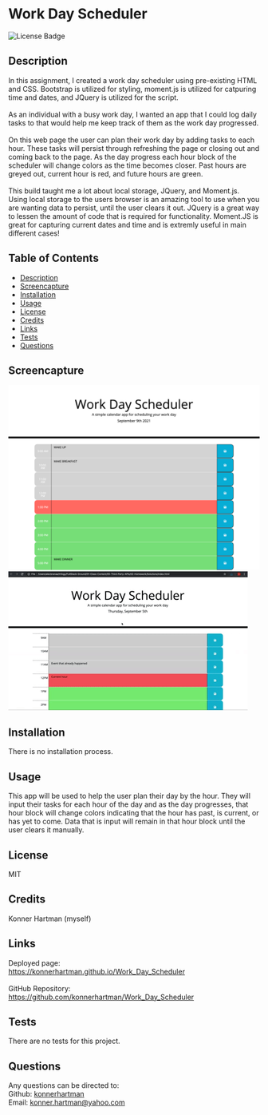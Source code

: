 # Work Day Scheduler
  ![License Badge](https://img.shields.io/badge/License-MIT-green.svg)
  
  ## Description
  In this assignment, I created a work day scheduler using pre-existing HTML and CSS. Bootstrap is utilized for styling, moment.js is utilized for catpuring time and dates, and JQuery is utilized for the script. 
  <br/>
  <br/>
  As an individual with a busy work day, I wanted an app that I could log daily tasks to that would help me keep track of them as the work day progressed. 
  <br/>
  <br/>
  On this web page the user can plan their work day by adding tasks to each hour. These tasks will persist through refreshing the page or closing out and coming back to the page. As the day progress each hour block of the scheduler will change colors as the time becomes closer. Past hours are greyed out, current hour is red, and future hours are green. 
  <br/>
  <br/>
  This build taught me a lot about local storage, JQuery, and Moment.js. Using local storage to the users browser is an amazing tool to use when you are wanting data to persist, until the user clears it out. JQuery is a great way to lessen the amount of code that is required for functionality. Moment.JS is great for capturing current dates and time and is extremly useful in main different cases! 
  
  ## Table of Contents
  - [Description](#)
  - [Screencapture](#screencapture)
  - [Installation](#installation)
  - [Usage](#usage)
  - [License](#license)
  - [Credits](#credits)
  - [Links](#links)
  - [Tests](#tests)
  - [Questions](#questions)
  
  ## Screencapture
  ![Screenshot](./assets/images/Work-Day-Scheduler.png)
  ![Gif](./assets/images/05-third-party-apis-homework-demo.gif)

  ## Installation
  There is no installation process.
  
  ## Usage
  This app will be used to help the user plan their day by the hour. They will input their tasks for each hour of the day and as the day progresses, that hour block will change colors indicating that the hour has past, is current, or has yet to come. Data that is input will remain in that hour block until the user clears it manually.  

  ## License
  MIT
  
  ## Credits
  Konner Hartman (myself)

  ## Links
  Deployed page: 
  </br>
  https://konnerhartman.github.io/Work_Day_Scheduler
  </br>
  </br>
  GitHub Repository:
  </br>
  https://github.com/konnerhartman/Work_Day_Scheduler
  
  ## Tests
  There are no tests for this project.
  
  ## Questions
  Any questions can be directed to:
  <br/>
  Github: [konnerhartman](https://github.com/konnerhartman)
  <br/>
  Email: konner.hartman@yahoo.com